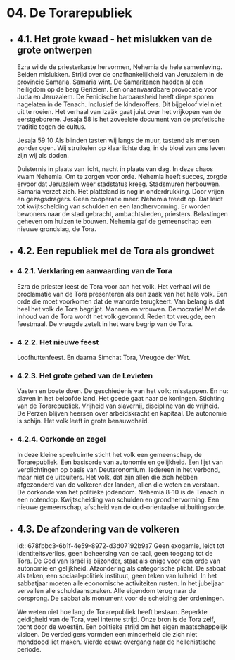 # 04. De Torarepubliek
- ## 4.1. Het grote kwaad - het mislukken van de grote ontwerpen
  Ezra wilde de priesterkaste hervormen, Nehemia de hele samenleving. Beiden mislukken. Strijd over de onafhankelijkheid van Jeruzalem in de provincie Samaria. Samaria wint. De Samaritanen hadden al een heiligdom op de berg Geriziem. Een onaanvaardbare provocatie voor Juda en Jeruzalem. De Fenicische barbaarsheid heeft diepe sporen nagelaten in de Tenach. Inclusief de kinderoffers. Dit bijgeloof viel niet uit te roeien. Het verhaal van Izaäk gaat juist over het vrijkopen van de eerstgeborene. 
  Jesaja 58 is het zoveelste document van de profetische traditie tegen de cultus.
  
  Jesaja 59:10
  Als blinden tasten wij langs de muur,
  tastend als mensen zonder ogen.
  Wij struikelen op klaarlichte dag,
  in de bloei van ons leven zijn wij als doden.
  
  Duisternis in plaats van licht, nacht in plaats van dag. In deze chaos kwam Nehemia. Om te zorgen voor orde. Nehemia heeft succes, zorgde ervoor dat Jeruzalem weer stadstatus kreeg. Stadsmuren herbouwen. Samaria verzet zich. Het platteland is nog in onderdrukking. Door vrijen en gezagsdragers. Geen coöperatie meer. Nehemia treedt op. Dat leidt tot kwijtschelding van schulden en een landhervorming. Er worden bewoners naar de stad gebracht, ambachtslieden, priesters. Belastingen geheven om huizen te bouwen. Nehemia gaf de gemeenschap een nieuwe grondslag, de Tora.
- ## 4.2. Een republiek met de Tora als grondwet
- ### 4.2.1. Verklaring en aanvaarding van de Tora
  Ezra de priester leest de Tora voor aan het volk. Het verhaal wil de proclamatie van de Tora presenteren als een zaak van het hele volk. Een orde die moet voorkomen dat de wanorde terugkeert. Van belang is dat heel het volk de Tora begrijpt. Mannen en vrouwen. Democratie! Met de inhoud van de Tora wordt het volk gevormd. Reden tot vreugde, een feestmaal. De vreugde zetelt in het ware begrip van de Tora.
- ### 4.2.2. Het nieuwe feest
  Loofhuttenfeest. En daarna Simchat Tora, Vreugde der Wet.
- ### 4.2.3. Het grote gebed van de Levieten
  Vasten en boete doen. De geschiedenis van het volk: misstappen. En nu: slaven in het beloofde land. Het goede gaat naar de koningen. Stichting van de Torarepubliek. Vrijheid van slavernij, discipline van de vrijheid. De Perzen blijven heersen over arbeidskracht en kapitaal. De autonomie is schijn. Het volk leeft in grote benauwdheid.
- ### 4.2.4. Oorkonde en zegel
  In deze kleine speelruimte sticht het volk een gemeenschap, de Torarepubliek. Een basisorde van autonomie en gelijkheid. Een lijst van verplichtingen op basis van Deuteronomium. Iedereen in het verbond, maar niet de uitbuiters. Het volk, dat zijn allen die zich hebben afgezonderd van de volkeren der landen, allen die weten en verstaan. De oorkonde van het politieke jodendom. Nehemia 8-10 is de Tenach in een notendop. Kwijtschelding van schulden en grondhervorming. Een nieuwe gemeenschap, afscheid van de oud-orientaalse uitbuitingsorde.
- ## 4.3. De afzondering van de volkeren
  id:: 678fbbc3-6b1f-4e59-8972-d3d07192b9a7
  Geen exogamie, leidt tot identiteitsverlies, geen beheersing van de taal, geen toegang tot de Tora. De God van Israël is bijzonder, staat als enige voor een orde van autonomie en gelijkheid. Afzondering als categorische plicht. De sabbat als teken, een sociaal-politiek instituut, geen teken van luiheid. In het sabbatjaar moeten alle economische activiteiten rusten. In het jubeljaar vervallen alle schuldaanspraken. Alle eigendom terug naar de oorsprong. De sabbat als monument voor de scheiding der ordeningen. 
  
  We weten niet hoe lang de Torarepubliek heeft bestaan. Beperkte geldigheid van de Tora, veel interne strijd. Onze bron is de Tora zelf, tocht door de woestijn. Een politieke strijd om het eigen maatschappelijk visioen. De verdedigers vormden een minderheid die zich niet monddood liet maken. Vierde eeuw: overgang naar de hellenistische periode.